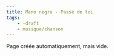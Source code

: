 ```yaml
---
title: Mano negra - Passé de toi
tags:
    - -draft
    - musique/chanson
---
```


Page créée automatiquement, mais vide.
